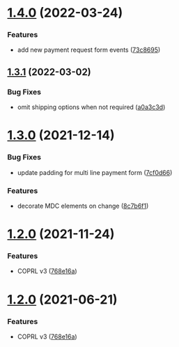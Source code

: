 # [1.4.0](https://github.com/evvnt/stripe_presenter_plugin/compare/v1.3.1...v1.4.0) (2022-03-24)


### Features

* add new payment request form events ([73c8695](https://github.com/evvnt/stripe_presenter_plugin/commit/73c8695758eff2de025d0832155c5eeb307c6801))

## [1.3.1](https://github.com/evvnt/stripe_presenter_plugin/compare/v1.3.0...v1.3.1) (2022-03-02)


### Bug Fixes

* omit shipping options when not required ([a0a3c3d](https://github.com/evvnt/stripe_presenter_plugin/commit/a0a3c3d9e1c17f8f10c6bbcf46cce397340a697f))

# [1.3.0](https://github.com/evvnt/stripe_presenter_plugin/compare/v1.2.0...v1.3.0) (2021-12-14)


### Bug Fixes

* update padding for multi line payment form ([7cf0d66](https://github.com/evvnt/stripe_presenter_plugin/commit/7cf0d6630d0eefef9806b76010b3b91df5cbecc2))


### Features

* decorate MDC elements on change ([8c7b6f1](https://github.com/evvnt/stripe_presenter_plugin/commit/8c7b6f1e4b7be04bc55cdfbda0057b7607c6d6d3))

# [1.2.0](https://github.com/mynorth/stripe_presenter_plugin/compare/v1.1.0...v1.2.0) (2021-11-24)


### Features

* COPRL v3 ([768e16a](https://github.com/mynorth/stripe_presenter_plugin/commit/768e16acfae4fb3a65c79cef68df97d73c4b083d))

# [1.2.0](https://github.com/evvnt/stripe_presenter_plugin/compare/v1.1.0...v1.2.0) (2021-06-21)


### Features

* COPRL v3 ([768e16a](https://github.com/evvnt/stripe_presenter_plugin/commit/768e16acfae4fb3a65c79cef68df97d73c4b083d))
